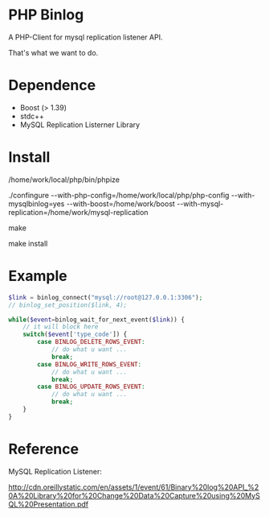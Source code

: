PHP Binlog
==========

A PHP-Client for mysql replication listener API.

That's what we want to do.

Dependence
=========
* Boost (> 1.39)
* stdc++
* MySQL Replication Listerner Library


Install
=========
/home/work/local/php/bin/phpize

./confingure --with-php-config=/home/work/local/php/php-config --with-mysqlbinlog=yes --with-boost=/home/work/boost --with-mysql-replication=/home/work/mysql-replication

make

make install

Example
==========
```php
$link = binlog_connect("mysql://root@127.0.0.1:3306");
// binlog_set_position($link, 4);                                       

while($event=binlog_wait_for_next_event($link)) {
    // it will block here                                               
    switch($event['type_code']) {
        case BINLOG_DELETE_ROWS_EVENT:
            // do what u want ...                                       
            break;
        case BINLOG_WRITE_ROWS_EVENT:
            // do what u want ...                                       
            break;
        case BINLOG_UPDATE_ROWS_EVENT:
            // do what u want ...                                       
            break;
    }
}
```


Reference
========
MySQL Replication Listener:

http://cdn.oreillystatic.com/en/assets/1/event/61/Binary%20log%20API_%20A%20Library%20for%20Change%20Data%20Capture%20using%20MySQL%20Presentation.pdf


